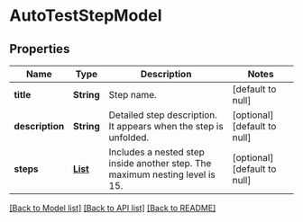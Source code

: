 # AutoTestStepModel
## Properties

| Name | Type | Description | Notes |
|------------ | ------------- | ------------- | -------------|
| **title** | **String** | Step name. | [default to null] |
| **description** | **String** | Detailed step description. It appears when the step is unfolded. | [optional] [default to null] |
| **steps** | [**List**](AutoTestStepModel.md) | Includes a nested step inside another step. The maximum nesting level is 15. | [optional] [default to null] |

[[Back to Model list]](../README.md#documentation-for-models) [[Back to API list]](../README.md#documentation-for-api-endpoints) [[Back to README]](../README.md)

